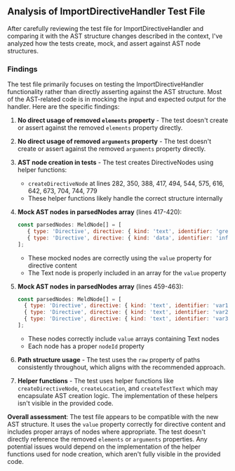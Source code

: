 ## Analysis of ImportDirectiveHandler Test File

After carefully reviewing the test file for ImportDirectiveHandler and comparing it with the AST structure changes described in the context, I've analyzed how the tests create, mock, and assert against AST node structures.

### Findings

The test file primarily focuses on testing the ImportDirectiveHandler functionality rather than directly asserting against the AST structure. Most of the AST-related code is in mocking the input and expected output for the handler. Here are the specific findings:

1. **No direct usage of removed `elements` property** - The test doesn't create or assert against the removed `elements` property directly.

2. **No direct usage of removed `arguments` property** - The test doesn't create or assert against the removed `arguments` property directly.

3. **AST node creation in tests** - The test creates DirectiveNodes using helper functions:
   - `createDirectiveNode` at lines 282, 350, 388, 417, 494, 544, 575, 616, 642, 673, 704, 744, 779
   - These helper functions likely handle the correct structure internally

4. **Mock AST nodes in parsedNodes array** (lines 417-420):
   ```javascript
   const parsedNodes: MeldNode[] = [
      { type: 'Directive', directive: { kind: 'text', identifier: 'greeting', source:'literal', value: [{ type: 'Text', content:'Hello' }] }, location: createLocation(1,1, undefined, undefined, finalPath) } as any,
      { type: 'Directive', directive: { kind: 'data', identifier: 'info', source:'literal', value: { val: 1 } }, location: createLocation(2,1, undefined, undefined, finalPath) } as any
   ];
   ```
   - These mocked nodes are correctly using the `value` property for directive content
   - The Text node is properly included in an array for the `value` property

5. **Mock AST nodes in parsedNodes array** (lines 459-463):
   ```javascript
   const parsedNodes: MeldNode[] = [
     { type: 'Directive', directive: { kind: 'text', identifier: 'var1', source:'literal', value: [{ type: 'Text', content:'value1', nodeId: crypto.randomUUID() }] }, location: createLocation(1,1), nodeId: crypto.randomUUID() } as any,
     { type: 'Directive', directive: { kind: 'text', identifier: 'var2', source:'literal', value: [{ type: 'Text', content:'value2', nodeId: crypto.randomUUID() }] }, location: createLocation(2,1), nodeId: crypto.randomUUID() } as any,
     { type: 'Directive', directive: { kind: 'text', identifier: 'var3', source:'literal', value: [{ type: 'Text', content:'value3', nodeId: crypto.randomUUID() }] }, location: createLocation(3,1), nodeId: crypto.randomUUID() } as any
   ];
   ```
   - These nodes correctly include `value` arrays containing Text nodes
   - Each node has a proper `nodeId` property

6. **Path structure usage** - The test uses the `raw` property of paths consistently throughout, which aligns with the recommended approach.

7. **Helper functions** - The test uses helper functions like `createDirectiveNode`, `createLocation`, and `createTestText` which may encapsulate AST creation logic. The implementation of these helpers isn't visible in the provided code.

**Overall assessment**: The test file appears to be compatible with the new AST structure. It uses the `value` property correctly for directive content and includes proper arrays of nodes where appropriate. The test doesn't directly reference the removed `elements` or `arguments` properties. Any potential issues would depend on the implementation of the helper functions used for node creation, which aren't fully visible in the provided code.